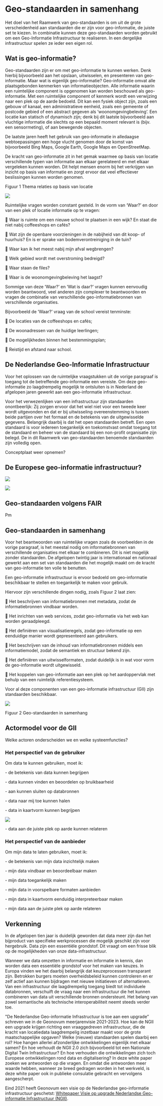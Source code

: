 # Geo-standaarden in samenhang 

Het doel van het Raamwerk van geo-standaarden is om uit de grote verscheidenheid
aan standaarden die er zijn voor geo-informatie, de juiste set te kiezen. In
combinatie kunnen deze geo-standaarden worden gebruikt om een Geo-Informatie
Infrastructuur te realiseren. In een dergelijke infrastructuur spelen ze ieder
een eigen rol.

## Wat is geo-informatie?

Geo-standaarden zijn er om met geo-informatie te kunnen werken. Denk hierbij
bijvoorbeeld aan het opslaan, uitwisselen, en presenteren van geo-informatie.
Maar wat is eigenlijk geo-informatie? Geo-informatie omvat alle plaatsgebonden
kenmerken van informatieobjecten. Alle informatie waarin een ruimtelijke
component is opgenomen kan worden beschouwd als geo-informatie. Met een
ruimtelijke component of kenmerk wordt een verwijzing naar een plek op de aarde
bedoeld. Dit kan een fysiek object zijn, zoals een gebouw of kanaal, een
administratieve eenheid, zoals een gemeente of postcode gebied of een abstract
gegeven als ‘woonomgevingbeleving’. Een locatie kan statisch of dynamisch zijn;
denk bij dit laatste bijvoorbeeld aan vluchtige informatie die slechts op een
bepaald moment relevant is (bijv. een sensormeting), of aan bewegende objecten.

De laatste jaren heeft het gebruik van geo-informatie in alledaagse
webtoepassingen een hoge vlucht genomen door de komst van bijvoorbeeld Bing
Maps, Google Earth, Google Maps en OpenStreetMap.

De kracht van geo-informatie zit in het gemak waarmee op basis van locatie
verschillende typen van informatie aan elkaar gerelateerd en met elkaar
vergeleken kunnen worden. Dit helpt mensen enorm bij het verkrijgen van inzicht
op basis van informatie en zorgt ervoor dat veel effectiever beslissingen kunnen
worden genomen.

Figuur 1 Thema relaties op basis van locatie

![](media/133c1bac7016c22e9149ccb88f9afa41.png)

Ruimtelijke vragen worden constant gesteld. In de vorm van ‘Waar?’ en door van
een plek of locatie informatie op te vragen:

 Waar is ruimte om een nieuwe school te plaatsen in een wijk? En staat die niet
nabij coffeeshops en cafés?

 Wat zijn de openbare voorzieningen in de nabijheid van dit koop- of huurhuis?
En is er sprake van bodemverontreiniging in de tuin?

 Waar kan ik het meest nabij mijn afval wegbrengen?

 Welk gebied wordt met overstroming bedreigd?

 Waar staan de files?

 Waar is de woonomgevingbeleving het laagst?

Sommige van deze ‘Waar?’ en ‘Wat is daar?’ vragen kunnen eenvoudig worden
beantwoord, veel anderen zijn complexer te beantwoorden en vragen de combinatie
van verschillende geo-informatiebronnen van verschillende organisaties.

Bijvoorbeeld de ‘Waar?’ vraag van de school vereist tenminste:

 De locaties van de coffeeshops en cafés;

 De woonadressen van de huidige leerlingen;

 De mogelijkheden binnen het bestemmingsplan;

 Reistijd en afstand naar school.

## De Nederlandse Geo-Informatie Infrastructuur

Voor het oplossen van de ruimtelijke vraagstukken uit de vorige paragraaf is
toegang tot de betreffende geo-informatie een vereiste. Om deze geo-informatie
zo laagdrempelig mogelijk te ontsluiten is in Nederland de afgelopen jaren
gewerkt aan een geo-informatie infrastructuur.

Voor het verwezenlijken van een infrastructuur zijn standaarden onontbeerlijk:
Zij zorgen ervoor dat het wiel niet voor een tweede keer wordt uitgevonden en
dat er bij uitwisseling overeenstemming is tussen beide partijen over het
formaat en de betekenis van de uitgewisselde gegevens. Belangrijk daarbij is dat
het open standaarden betreft. Een open standaard is voor iedereen toegankelijk
en toekomstvast omdat toegang tot de standaard en beheer van de standaard bij
een non-profit organisatie zijn belegd. De in dit Raamwerk van geo-standaarden
benoemde standaarden zijn volledig open.

Conceptplaat weer opnemen?

## De Europese geo-informatie infrastructuur?

![](media/4beca56d6ddbf24d73eb2696def76197.emf)

![](media/5eb56d1fae449897ad0105f17c1e914a.png)

## Geo-standaarden volgens FAIR

Pm

## Geo-standaarden in samenhang 

Voor het beantwoorden van ruimtelijke vragen zoals de voorbeelden in de vorige
paragraaf, is het meestal nodig om informatiebronnen van verschillende
organisaties met elkaar te combineren. Dit is niet mogelijk zonder standaarden.
De afgelopen twintig jaar is internationaal en nationaal gewerkt aan een set van
standaarden die het mogelijk maakt om de kracht van geo-informatie ten volle te
benutten.

Een geo-informatie infrastructuur is ervoor bedoeld om geo-informatie
beschikbaar te stellen en toegankelijk te maken voor gebruik.

Hiervoor zijn verschillende dingen nodig, zoals Figuur 2 laat zien:

 Het beschrijven van informatiebronnen met metadata, zodat de informatiebronnen
vindbaar worden.

 Het inrichten van web services, zodat geo-informatie via het web kan worden
geraadpleegd.

 Het definiëren van visualisatieregels, zodat geo-informatie op een eenduidige
manier wordt gepresenteerd aan gebruikers.

 Het beschrijven van de inhoud van informatiebronnen middels een
informatiemodel, zodat de semantiek en structuur bekend zijn.

 Het definiëren van uitwisselformaten, zodat duidelijk is in wat voor vorm de
geo-informatie wordt uitgewisseld.

 Het koppelen van geo-informatie aan een plek op het aardoppervlak met behulp
van een ruimtelijk referentiesysteem.

Voor al deze componenten van een geo-informatie infrastructuur (GII) zijn
standaarden beschikbaar.

![](media/c1f4fb620ccb5e71cea79c014b3095c3.png)

Figuur 2 Geo-standaarden in samenhang

## Actormodel voor de GII

Welke actoren onderscheiden we en welke systeemfuncties?

### Het perspectief van de gebruiker

Om data te kunnen gebruiken, moet ik:

\- de betekenis van data kunnen begrijpen

\- data kunnen vinden en beoordelen op bruikbaarheid

\- aan kunnen sluiten op databronnen

\- data naar mij toe kunnen halen

\- data in kaartvorm kunnen begrijpen

![](media/21e5716e7ce9761f1d3c6595635e7502.png)

\- data aan de juiste plek op aarde kunnen relateren

### Het perspectief van de aanbieder

Om mijn data te laten gebruiken, moet ik:

\- de betekenis van mijn data inzichtelijk maken

\- mijn data vindbaar en beoordeelbaar maken

\- mijn data toegankelijk maken

\- mijn data in voorspelbare formaten aanbieden

\- mijn data in kaartvorm eenduidig interpreteerbaar maken

\- mijn data aan de juiste plek op aarde relateren

## Verkenning

In de afgelopen tien jaar is duidelijk geworden dat data meer zijn dan het
bijproduct van specifieke werkprocessen die mogelijk geschikt zijn voor
hergebruik. Data zijn een essentiële grondstof. Dit vraagt om een frisse blik op
de mogelijkheden van onze data-infrastructuur.

Wanneer we data omzetten in informatie en informatie in kennis, dan worden data
een essentiële grondstof voor het maken van keuzes. In Europa vinden we het
daarbij belangrijk dat keuzeprocessen transparant zijn. Betrokken burgers moeten
overheidsbeleid kunnen controleren en er zelf actief aan kunnen bijdragen met
nieuwe initiatieven of alternatieven. Van een infrastructuur die laagdrempelig
toegang biedt tot individuele databronnen, verschuift de vraag naar een
infrastructuur die het kunnen combineren van data uit verschillende bronnen
ondersteunt. Het belang van zowel semantische als technische interoperabiliteit
neemt steeds verder toe.

"De Nederlandse Geo-informatie Infrastructuur is toe aan een upgrade” schreven
we in de Geonovum meerjarenvisie 2021-2023. Hoe kan de NGII een upgrade krijgen
richting een vraaggedreven infrastructuur, die de kracht van locatiedata
laagdrempelig inzetbaar maakt voor de grote maatschappelijke opgaven? Welke
(nieuwe) standaarden spelen daarbij een rol? Hoe hangen allerlei afzonderlijke
ontwikkelingen eigenlijk met elkaar samen? En hoe verhoudt de NGII 2.0 zich
bijvoorbeeld tot een Nationale Digital Twin Infrastructuur? En hoe verhouden die
ontwikkelingen zich toch Europese ontwikkelingen rond data en digitalisering? In
deze white paper zoeken we antwoorden op die vragen. En omdat die antwoorden
meer waarde hebben, wanneer ze breed gedragen worden in het werkveld, is deze
white paper ook in publieke consulatie gebracht en vervolgens aangescherpt.

Eind 2021 heeft Geonovum een visie op de Nederlandse geo-informatie
infrastructuur geschetst: [Whitepaper Visie op upgrade Nederlandse
Geo-informatie Infrastructuur
(NGII)](https://docs.geostandaarden.nl/ngii/wpungii/).
